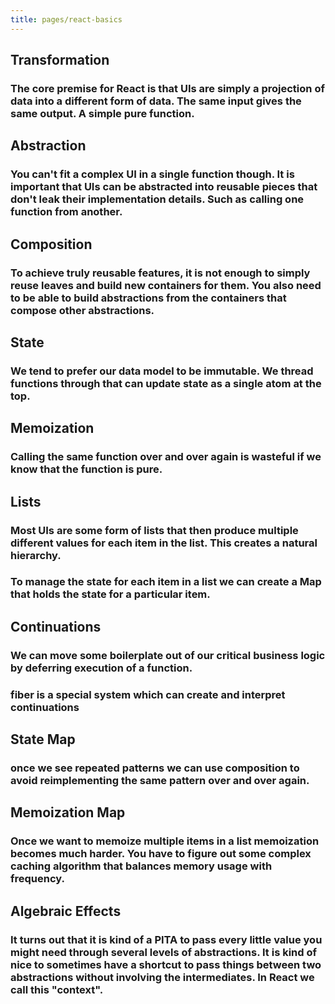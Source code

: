 ```yaml
---
title: pages/react-basics
---
```


## Transformation
### The core premise for React is that UIs are simply a projection of data into a different form of data. The same input gives the same output. **A simple pure function.**
## Abstraction
### You can't fit a complex UI in a single function though. It is important that UIs can be abstracted into reusable pieces that don't leak their implementation details. Such as calling one function from another.
## Composition
### To achieve truly reusable features, it is **not enough to simply reuse leaves** and build new containers for them. You also need to be able to build abstractions from the containers that compose other abstractions.
## State
### **We tend to prefer our data model to be immutable.** We thread functions through that can update state as a single atom at the top.
## Memoization
### Calling the same function over and over again is **wasteful if we know that the function is pure.**
## Lists
### Most UIs are some form of lists that then produce multiple different values for each item in the list. This creates a natural hierarchy.
### To manage the state for each item in a list we can create **a Map that holds the state** for a particular item.
## Continuations
### We can move some boilerplate out of our critical business logic by **deferring execution of a function**.
### fiber is a special system which can create and interpret continuations
## State Map
### once we see repeated patterns we can use composition to avoid reimplementing the same pattern over and over again.
## Memoization Map
### Once we want to memoize multiple items in a list memoization becomes much harder. You have to figure out some complex caching algorithm that balances memory usage with frequency.
## Algebraic Effects
### It turns out that it is kind of a PITA to pass every little value you might need through several levels of abstractions. It is kind of nice to sometimes have a shortcut to pass things between two abstractions without involving the intermediates. In React we call this "context".
